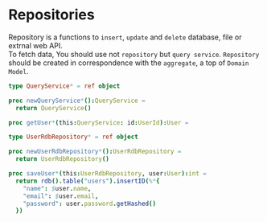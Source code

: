 Repositories
===

Repository is a functions to `insert`, `update` and `delete` database, file or extrnal web API.  
To fetch data, You should use not `repository` but `query service`.
`Repository` should be created in correspondence with the `aggregate`, a top of `Domain Model`.

```nim
type QueryService* = ref object

proc newQueryService*():QueryService =
  return QueryService()

proc getUser*(this:QueryService: id:UserId):User =

```

```nim
type UserRdbRepository* = ref object

proc newUserRdbRepository*():UserRdbRepository =
  return UserRdbRepository()

proc saveUser*(this:UserRdbRepository, user:User):int =
  return rdb().table("users").insertID(%*{
    "name": $user.name,
    "email": $user.email,
    "password": user.password.getHashed()
  })
```
